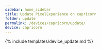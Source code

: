 ```yaml
---
sidebar: home_sidebar
title: Update PixelExperience on capricorn
folder: update
permalink: /devices/capricorn/update/
device: capricorn
---
```

{% include templates/device_update.md %}
